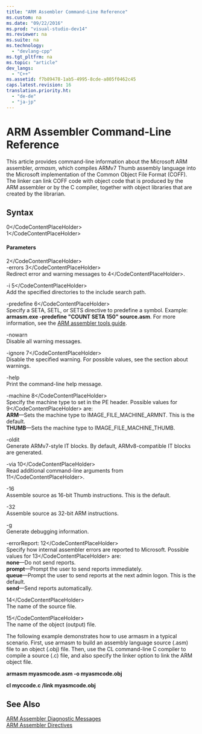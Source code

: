 ```yaml
---
title: "ARM Assembler Command-Line Reference"
ms.custom: na
ms.date: "09/22/2016"
ms.prod: "visual-studio-dev14"
ms.reviewer: na
ms.suite: na
ms.technology: 
  - "devlang-cpp"
ms.tgt_pltfrm: na
ms.topic: "article"
dev_langs: 
  - "C++"
ms.assetid: f7b89478-1ab5-4995-8cde-a805f0462c45
caps.latest.revision: 16
translation.priority.ht: 
  - "de-de"
  - "ja-jp"
---
```

# ARM Assembler Command-Line Reference
This article provides command-line information about the Microsoft ARM assembler, *armasm*, which compiles ARMv7 Thumb assembly language into the Microsoft implementation of the Common Object File Format (COFF). The linker can link COFF code with object code that is produced by the ARM assembler or by the C compiler, together with object libraries that are created by the librarian.  
  
## Syntax  
  
<CodeContentPlaceHolder>0\</CodeContentPlaceHolder>  
<CodeContentPlaceHolder>1\</CodeContentPlaceHolder>  
#### Parameters  
 <CodeContentPlaceHolder>2\</CodeContentPlaceHolder>  
 -errors <CodeContentPlaceHolder>3\</CodeContentPlaceHolder>  
 Redirect error and warning messages to <CodeContentPlaceHolder>4\</CodeContentPlaceHolder>.  
  
 -i <CodeContentPlaceHolder>5\</CodeContentPlaceHolder>  
 Add the specified directories to the include search path.  
  
 -predefine <CodeContentPlaceHolder>6\</CodeContentPlaceHolder>  
 Specify a SETA, SETL, or SETS directive to predefine a symbol. Example: **armasm.exe -predefine "COUNT SETA 150" source.asm**. For more information, see the [ARM assembler tools guide](http://go.microsoft.com/fwlink/?LinkId=246102).  
  
 -nowarn  
 Disable all warning messages.  
  
 -ignore <CodeContentPlaceHolder>7\</CodeContentPlaceHolder>  
 Disable the specified warning. For possible values, see the section about warnings.  
  
 -help  
 Print the command-line help message.  
  
 -machine <CodeContentPlaceHolder>8\</CodeContentPlaceHolder>  
 Specify the machine type to set in the PE header.  Possible values for <CodeContentPlaceHolder>9\</CodeContentPlaceHolder> are:  
**ARM**—Sets the machine type to IMAGE_FILE_MACHINE_ARMNT. This is the default.   
**THUMB**—Sets the machine type to IMAGE_FILE_MACHINE_THUMB.  
  
 -oldit  
 Generate ARMv7-style IT blocks.  By default, ARMv8-compatible IT blocks are generated.  
  
 -via <CodeContentPlaceHolder>10\</CodeContentPlaceHolder>  
 Read additional command-line arguments from <CodeContentPlaceHolder>11\</CodeContentPlaceHolder>.  
  
 -16  
 Assemble source as 16-bit Thumb instructions.  This is the default.  
  
 -32  
 Assemble source as 32-bit ARM instructions.  
  
 -g  
 Generate debugging information.  
  
 -errorReport: <CodeContentPlaceHolder>12\</CodeContentPlaceHolder>  
 Specify how internal assembler errors are reported to Microsoft.  Possible values for <CodeContentPlaceHolder>13\</CodeContentPlaceHolder> are:   
**none**—Do not send reports.   
**prompt**—Prompt the user to send reports immediately.   
**queue**—Prompt the user to send reports at the next admin logon. This is the default.   
**send**—Send reports automatically.  
  
 <CodeContentPlaceHolder>14\</CodeContentPlaceHolder>  
 The name of the source file.  
  
 <CodeContentPlaceHolder>15\</CodeContentPlaceHolder>  
 The name of the object (output) file.  
  
 The following example demonstrates how to use armasm in a typical scenario. First, use armasm to build an assembly language source (.asm) file to an object (.obj) file. Then, use the CL command-line C compiler to compile a source (.c) file, and also specify the linker option to link the ARM object file.  
  
 **armasm myasmcode.asm -o myasmcode.obj**  
  
 **cl myccode.c /link myasmcode.obj**  
  
## See Also  
 [ARM Assembler Diagnostic Messages](../vs140/arm-assembler-diagnostic-messages.md)   
 [ARM Assembler Directives](../vs140/arm-assembler-directives.md)